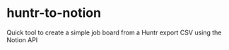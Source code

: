 # huntr-to-notion
Quick tool to create a simple job board from a Huntr export CSV using the Notion API
